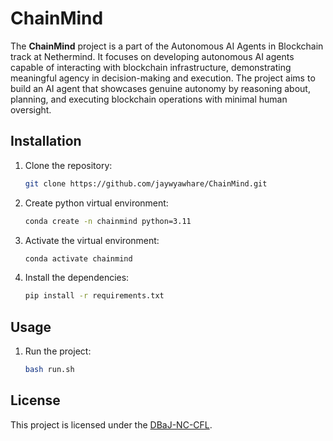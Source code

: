 # ChainMind

The **ChainMind** project is a part of the Autonomous AI Agents in Blockchain track at Nethermind. It focuses on developing autonomous AI agents capable of interacting with blockchain infrastructure, demonstrating meaningful agency in decision-making and execution. The project aims to build an AI agent that showcases genuine autonomy by reasoning about, planning, and executing blockchain operations with minimal human oversight.


## Installation

1. Clone the repository:
    
    ```bash
    git clone https://github.com/jaywyawhare/ChainMind.git
    ```

2. Create python virtual environment:
    ```bash
    conda create -n chainmind python=3.11
    ```

3. Activate the virtual environment:
    ```bash
    conda activate chainmind
    ```

4. Install the dependencies:
    ```bash
    pip install -r requirements.txt
    ```

## Usage

1. Run the project:
    ```bash
    bash run.sh
    ```

## License

This project is licensed under the [DBaJ-NC-CFL](./LICENCE.md).

